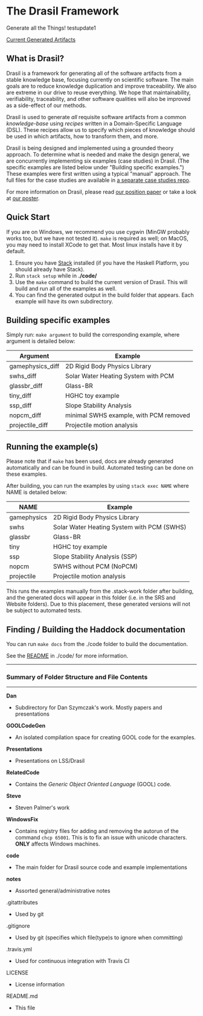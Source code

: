 The Drasil Framework
====================================================

Generate all the Things!
testupdate1

[Current Generated Artifacts](https://jacquescarette.github.io/Drasil/)

## What is Drasil?

Drasil is a framework for generating all of the software artifacts from
a stable knowledge base, focusing currently on scientific software. The main goals
are to reduce knowledge duplication and improve traceability. We also are
extreme in our drive to reuse everything.  We hope that
maintainability, verifiability, traceability, and other software qualities will 
also be improved as a side-effect of our methods.

Drasil is used to generate *all* requisite software artifacts from a common 
*knowledge-base* using *recipes* written in a Domain-Specific Language (DSL).
These recipes allow us to specify which pieces of knowledge should be used in
which artifacts, how to transform them, and more.

Drasil is being designed and implemented using a grounded theory approach.  To
determine what is needed and make the design general, we are concurrently
implementing six examples (case studies) in Drasil.  (The specific examples are
listed below under "Building specific examples.")  These examples were first
written using a typical "manual" approach.  The full files for the case studies
are available in [a separate case studies repo](https://github.com/smiths/caseStudies).

For more information on Drasil, please read 
[our position paper](https://github.com/JacquesCarette/Drasil/blob/master/People/Dan/ICSE%20Workshop%20-%20SE4Science/ICSE_LiterateFrameworkForSCSoftware_LSS.pdf)
or take a look at 
[our poster](https://github.com/JacquesCarette/Drasil/blob/master/People/Dan/CAS%20Poster%20Competition/Poster/DrasilPoster.pdf).

## Quick Start

If you are on Windows, we recommend you use cygwin (MinGW probably works too,
but we have not tested it).  `make` is required as well; on MacOS, you may
need to install XCode to get that. Most linux installs have it by default.

1. Ensure you have [Stack](https://www.haskell.org/downloads#stack) installed (if you have the Haskell Platform, you should already have Stack).
2. Run `stack setup` while in **./code/**
3. Use the `make` command to build the current version of Drasil. This will build and run all of the examples as well.
4. You can find the generated output in the build folder that appears. Each example will have its own subdirectory.

## Building specific examples

Simply run: `make argument` to build the corresponding example, where argument is detailed below:

Argument | Example
-------- | -------
gamephysics_diff | 2D Rigid Body Physics Library
swhs_diff | Solar Water Heating System with PCM
glassbr_diff | Glass-BR
tiny_diff | HGHC toy example
ssp_diff | Slope Stability Analysis
nopcm_diff | minimal SWHS example, with PCM removed
projectile_diff | Projectile motion analysis

## Running the example(s)

Please note that if `make` has been used, docs are already generated automatically and can be found in build.
Automated testing can be done on these examples.

After building, you can run the examples by using `stack exec NAME` where NAME is detailed below:

NAME | Example
------|-------
gamephysics | 2D Rigid Body Physics Library
swhs | Solar Water Heating System with PCM (SWHS)
glassbr | Glass-BR
tiny | HGHC toy example
ssp | Slope Stability Analysis (SSP)
nopcm | SWHS without PCM (NoPCM)
projectile | Projectile motion analysis

This runs the examples manually from the .stack-work folder after building, and the generated docs will
appear in this folder (i.e. in the SRS and Website folders). Due to this placement, these generated
versions will not be subject to automated tests.

## Finding / Building the Haddock documentation

You can run `make docs` from the ./code folder to build the documentation.

See the [README](https://github.com/JacquesCarette/Drasil/tree/master/code#building-up-to-date-documentation) 
in ./code/ for more information.

--------------------------------------------------
### Summary of Folder Structure and File Contents
--------------------------------------------------

**Dan**
  - Subdirectory for Dan Szymczak's work. Mostly papers and presentations
  
**GOOLCodeGen**
  - An isolated compilation space for creating GOOL code for the examples.
  
**Presentations**
  - Presentations on LSS/Drasil
  
**RelatedCode**
  - Contains the *Generic Object Oriented Language* (GOOL) code.

**Steve**
  - Steven Palmer's work
  
**WindowsFix**
  - Contains registry files for adding and removing the autorun of the command 
  `chcp 65001`. This is to fix an issue with unicode characters. **ONLY** affects Windows machines.
  
**code**
  - The main folder for Drasil source code and example implementations
  
**notes**
  - Assorted general/administrative notes

.gitattributes
  - Used by git
  
.gitignore
  - Used by git (specifies which file(type)s to ignore when committing)
  
.travis.yml
  - Used for continuous integration with Travis CI
  
LICENSE
  - License information
  
README.md
  - This file
  
